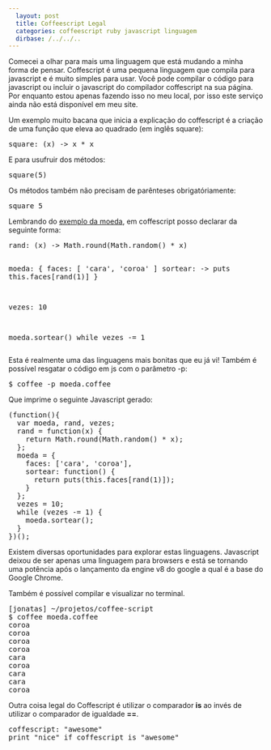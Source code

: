 ```yaml
---
  layout: post
  title: Coffeescript Legal
  categories: coffeescript ruby javascript linguagem
  dirbase: /../../..
---
```




Comecei a olhar para mais uma linguagem que está mudando a minha forma de pensar. Coffescript é uma pequena linguagem que compila para javascript e é muito simples para usar. Você pode compilar o código para javascript ou incluir o javascript do compilador coffescript na sua página. Por enquanto estou apenas fazendo isso no meu local, por isso este serviço ainda não está disponível em meu site. 

Um exemplo muito bacana que inicia a explicação do coffescript é a criação de uma função que eleva ao quadrado (em inglês square):

<div><pre class="prettyprint">
square: (x) -> x * x
</pre></div>

E para usufruir dos métodos: 

<div><pre class="prettyprint">
square(5)
</pre></div>

Os métodos também não precisam de parênteses obrigatóriamente:

<div><pre class="prettyprint">
square 5
</pre></div>

Lembrando do [exemplo da moeda][moeda], em coffescript posso declarar da seguinte forma:

<div><pre class="prettyprint">
rand: (x) -&gt; Math.round(Math.random() * x)

moeda: {
 faces: [ 'cara', 'coroa' ]
 sortear: -&gt; puts this.faces[rand(1)]
}

vezes: 10

moeda.sortear() while vezes -= 1
</pre></div>


Esta é realmente uma das linguagens mais bonitas que eu já vi! Também é possível resgatar o código em js com o parâmetro -p:

<div><pre class="prettyprint">
$ coffee -p moeda.coffee 
</pre></div>

Que imprime o seguinte Javascript gerado:

<div><pre class="prettyprint">
(function(){
  var moeda, rand, vezes;
  rand = function(x) {
    return Math.round(Math.random() * x);
  };
  moeda = {
    faces: ['cara', 'coroa'],
    sortear: function() {
      return puts(this.faces[rand(1)]);
    }
  };
  vezes = 10;
  while (vezes -= 1) {
    moeda.sortear();
  }
})();
</pre></div>

Existem diversas oportunidades para explorar estas linguagens. Javascript deixou de ser apenas uma linguagem para browsers e está se tornando uma potência após o lançamento da engine v8 do google a qual é a base do Google Chrome.

Também é possível compilar e visualizar no terminal.

<pre>
[jonatas] ~/projetos/coffee-script
$ coffee moeda.coffee 
coroa
coroa
coroa
coroa
cara
coroa
cara
cara
coroa
</pre>

Outra coisa legal do Coffescript é utilizar o comparador **is** ao invés de utilizar o comparador de igualdade **==**.

<div><pre class="prettyprint">
coffescript: "awesome"
print "nice" if coffescript is "awesome"
</pre></div>

[moeda]: /2010/05/03/ruby-legal.html
